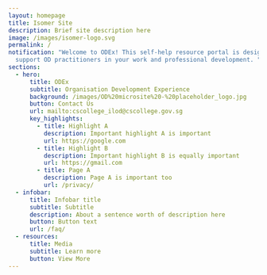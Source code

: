 ```yaml
---
layout: homepage
title: Isomer Site
description: Brief site description here
image: /images/isomer-logo.svg
permalink: /
notification: "Welcome to ODEx! This self-help resource portal is designed to
  support OD practitioners in your work and professional development. "
sections:
  - hero:
      title: ODEx
      subtitle: Organisation Development Experience
      background: /images/OD%20microsite%20-%20placeholder_logo.jpg
      button: Contact Us
      url: mailto:cscollege_ilod@cscollege.gov.sg
      key_highlights:
        - title: Highlight A
          description: Important highlight A is important
          url: https://google.com
        - title: Highlight B
          description: Important highlight B is equally important
          url: https://gmail.com
        - title: Page A
          description: Page A is important too
          url: /privacy/
  - infobar:
      title: Infobar title
      subtitle: Subtitle
      description: About a sentence worth of description here
      button: Button text
      url: /faq/
  - resources:
      title: Media
      subtitle: Learn more
      button: View More
---
```

